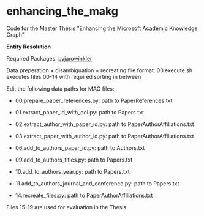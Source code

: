 # enhancing_the_makg
Code for the Master Thesis "Enhancing the Microsoft Academic Knowledge Graph"

<b>Entity Resolution</b>

Required Packages:
[pyjarowinkler](https://pypi.org/project/pyjarowinkler/)




Data preperation + disambiguation + recreating file format: 00.execute.sh executes files 00-14 with required sorting in between

Edit the following data paths for MAG files:

* 00.prepare_paper_references.py: path to PaperReferences.txt

* 01.extract_paper_id_with_doi.py: path to Papers.txt

* 02.extract_author_with_paper_id.py: path to PaperAuthorAffiliations.txt

* 03.extract_paper_with_author_id.py: path to PaperAuthorAffiliations.txt

* 06.add_to_authors_paper_id.py: path to Authors.txt

* 09.add_to_authors_titles.py: path to Papers.txt

* 10.add_to_authors_year.py: path to Papers.txt

* 11.add_to_authors_journal_and_conference.py: path to Papers.txt

* 14.recreate_files.py: path to PaperAuthorAffiliations.txt

Files 15-19 are used for evaluation in the Thesis
